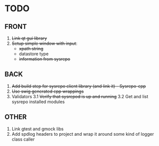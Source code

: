 # TODO
## FRONT
1. ~~Link qt gui library~~
2. ~~Setup simple window with input~~:
    - ~~xpath string~~
    - datastore type
    - ~~information from sysrepo~~

## BACK
1. ~~Add build step for sysrepo client library (and link it) - Sysrepo-cpp~~
2. ~~Use swig generated cpp wrappings~~
3. Validators
    3.1 ~~Verify that sysrepod is up and running~~
    3.2 Get and list sysrepo installed modules

## OTHER
1. Link gtest and gmock libs
2. Add spdlog headers to project and wrap it around some kind of logger class caller